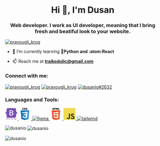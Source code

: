 <h1 align="center">Hi 👋, I'm Dusan</h1>
<h3 align="center">Web developer. I work as UI developer, meaning that I bring fresh and beatiful look to your website.</h3>




<p align="left"> <a href="https://twitter.com/pravougli_krug" target="blank"><img src="https://img.shields.io/twitter/follow/pravougli_krug?logo=twitter&style=for-the-badge" alt="pravougli_krug" /></a> </p>



- 🌱 I’m currently learning **:snake:Python and :atom:React**


- 📫 Reach me at **trajkodulic@gmail.com**



<h3 align="left">Connect with me:</h3>
<p align="left">
<a href="https://twitter.com/pravougli_krug" target="blank"><img align="center" src="https://raw.githubusercontent.com/rahuldkjain/github-profile-readme-generator/master/src/images/icons/Social/twitter.svg" alt="pravougli_krug" height="30" width="40" /></a>
<a href="https://stackoverflow.com/users/18771845" target="blank"><img align="center" src="https://raw.githubusercontent.com/rahuldkjain/github-profile-readme-generator/master/src/images/icons/Social/stack-overflow.svg" alt="pravougli_krug" height="30" width="40" /></a>
<a href="https://discord.gg/305390305191133186" target="blank"><img align="center" src="https://raw.githubusercontent.com/rahuldkjain/github-profile-readme-generator/master/src/images/icons/Social/discord.svg" alt="dusanio#2632" height="30" width="40" /></a>
</p>

<h3 align="left">Languages and Tools:</h3>
<p align="left"> <a href="https://getbootstrap.com" target="_blank" rel="noreferrer"> <img src="https://raw.githubusercontent.com/devicons/devicon/master/icons/bootstrap/bootstrap-plain-wordmark.svg" alt="bootstrap" width="40" height="40"/> </a> <a href="https://www.w3schools.com/css/" target="_blank" rel="noreferrer"> <img src="https://raw.githubusercontent.com/devicons/devicon/master/icons/css3/css3-original-wordmark.svg" alt="css3" width="40" height="40"/> </a> <a href="https://www.figma.com/" target="_blank" rel="noreferrer"> <img src="https://www.vectorlogo.zone/logos/figma/figma-icon.svg" alt="figma" width="40" height="40"/> </a> <a href="https://www.w3.org/html/" target="_blank" rel="noreferrer"> <img src="https://raw.githubusercontent.com/devicons/devicon/master/icons/html5/html5-original-wordmark.svg" alt="html5" width="40" height="40"/> </a> <a href="https://developer.mozilla.org/en-US/docs/Web/JavaScript" target="_blank" rel="noreferrer"> <img src="https://raw.githubusercontent.com/devicons/devicon/master/icons/javascript/javascript-original.svg" alt="javascript" width="40" height="40"/> </a> <a href="https://tailwindcss.com/" target="_blank" rel="noreferrer"> <img src="https://www.vectorlogo.zone/logos/tailwindcss/tailwindcss-icon.svg" alt="tailwind" width="40" height="40"/> </a> </p>

<p><img align="left" src="https://github-readme-stats.vercel.app/api/top-langs?username=dusanio&show_icons=true&locale=en&layout=compact" alt="dusanio" /></p>

<p>&nbsp;<img align="center" src="https://github-readme-stats.vercel.app/api?username=dusanio&show_icons=true&locale=en" alt="dusanio" /></p>

<p><img align="center" src="https://github-readme-streak-stats.herokuapp.com/?user=dusanio&" alt="dusanio" /></p>

